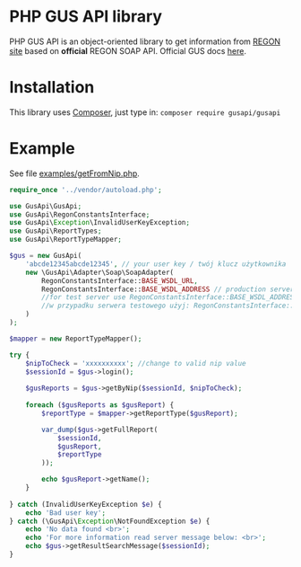 PHP GUS API library
===================

PHP GUS API is an object-oriented library to get information from [REGON site](https://wyszukiwarkaregon.stat.gov.pl/wsBIR/UslugaBIRzewnPubl.svc) based on **official** REGON SOAP API.
Official GUS docs [here](http://bip.stat.gov.pl/dzialalnosc-statystyki-publicznej/rejestr-regon/interfejsyapi/jak-skorzystac-informacja-dla-podmiotow-komercyjnych/).

Installation
======================
This library uses [Composer](https://packagist.org/packages/gusapi/gusapi), just type in:
```composer require gusapi/gusapi```

Example
======================
See file [examples/getFromNip.php](examples/getFromNip.php).

```php
require_once '../vendor/autoload.php';

use GusApi\GusApi;
use GusApi\RegonConstantsInterface;
use GusApi\Exception\InvalidUserKeyException;
use GusApi\ReportTypes;
use GusApi\ReportTypeMapper;

$gus = new GusApi(
    'abcde12345abcde12345', // your user key / twój klucz użytkownika
    new \GusApi\Adapter\Soap\SoapAdapter(
        RegonConstantsInterface::BASE_WSDL_URL,
        RegonConstantsInterface::BASE_WSDL_ADDRESS // production server / serwer produkcyjny
        //for test server use RegonConstantsInterface::BASE_WSDL_ADDRESS_TEST
        //w przypadku serwera testowego użyj: RegonConstantsInterface::BASE_WSDL_ADDRESS_TEST
    )
);

$mapper = new ReportTypeMapper();

try {
    $nipToCheck = 'xxxxxxxxxx'; //change to valid nip value
    $sessionId = $gus->login();
    
    $gusReports = $gus->getByNip($sessionId, $nipToCheck);
    
    foreach ($gusReports as $gusReport) {
        $reportType = $mapper->getReportType($gusReport);

        var_dump($gus->getFullReport(
            $sessionId,
            $gusReport,
            $reportType
        ));

        echo $gusReport->getName();
    }
    
} catch (InvalidUserKeyException $e) {
    echo 'Bad user key';
} catch (\GusApi\Exception\NotFoundException $e) {
    echo 'No data found <br>';
    echo 'For more information read server message below: <br>';
    echo $gus->getResultSearchMessage($sessionId);
}

```


